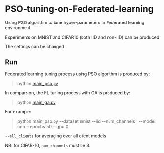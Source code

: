 # PSO-tuning-on-Federated-learning
Using PSO algorithm to tune hyper-parameters in Federated learning environment

Experiments on MNIST and CIFAR10 (both IID and non-IID) can be produced

The settings can be changed

## Run

Federated learning tuning process using PSO algorithm is produced by:
> python [main_pso.py](main_fed.py)

In comparsion, the FL tuning process with GA is produced by:
> python [main_ga.py](main_ga.py)

For example:
> python main_pso.py --dataset mnist --iid --num_channels 1 --model cnn --epochs 50 --gpu 0  

`--all_clients` for averaging over all client models

NB: for CIFAR-10, `num_channels` must be 3.
